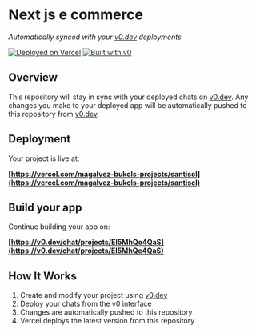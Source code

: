# Next js e commerce

*Automatically synced with your [v0.dev](https://v0.dev) deployments*

[![Deployed on Vercel](https://img.shields.io/badge/Deployed%20on-Vercel-black?style=for-the-badge&logo=vercel)](https://vercel.com/magalvez-bukcls-projects/santiscl)
[![Built with v0](https://img.shields.io/badge/Built%20with-v0.dev-black?style=for-the-badge)](https://v0.dev/chat/projects/EI5MhQe4QaS)

## Overview

This repository will stay in sync with your deployed chats on [v0.dev](https://v0.dev).
Any changes you make to your deployed app will be automatically pushed to this repository from [v0.dev](https://v0.dev).

## Deployment

Your project is live at:

**[https://vercel.com/magalvez-bukcls-projects/santiscl](https://vercel.com/magalvez-bukcls-projects/santiscl)**

## Build your app

Continue building your app on:

**[https://v0.dev/chat/projects/EI5MhQe4QaS](https://v0.dev/chat/projects/EI5MhQe4QaS)**

## How It Works

1. Create and modify your project using [v0.dev](https://v0.dev)
2. Deploy your chats from the v0 interface
3. Changes are automatically pushed to this repository
4. Vercel deploys the latest version from this repository